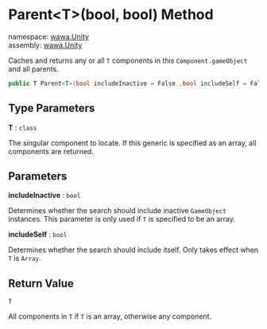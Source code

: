 # Parent\<T\>\(bool, bool\) Method

namespace: [wawa\.Unity](../../wawa.Unity.md)<br />
assembly: [wawa\.Unity](../../../wawa.Unity.md)

Caches and returns any or all `T` components in this `Component.gameObject`
and all parents\.

```csharp
public T Parent<T>(bool includeInactive = False ,bool includeSelf = False) where T : class;
```

## Type Parameters

__T__ : `class`

The singular component to locate\. If this generic is specified as an array,
all components are returned\.


## Parameters

__includeInactive__ : `bool`

Determines whether the search should include inactive `GameObject` instances\.
This parameter is only used if `T` is specified to be an array\.


__includeSelf__ : `bool`

Determines whether the search should include itself\.
Only takes effect when `T` is `Array`\.


## Return Value

`T`

All components in `T` if `T` is an array, otherwise any component\.

